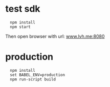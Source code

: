 # test sdk
```
  npm install
  npm start
```
Then open browser with url: www.lvh.me:8080

# production
```
  npm install
  set BABEL_ENV=production
  npm run-script build
```
